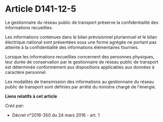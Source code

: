 # Article D141-12-5

Le gestionnaire du réseau public de transport préserve la confidentialité des informations recueillies.

Les informations contenues dans le bilan prévisionnel pluriannuel et le bilan électrique national sont présentées sous une
forme agrégée ne portant pas atteinte à la confidentialité des informations élémentaires fournies.

Lorsque les informations recueillies concernent des personnes physiques, leur durée de conservation par le gestionnaire de
réseau public de transport est déterminée conformément aux dispositions applicables aux données à caractère personnel.

Les modalités de transmission des informations au gestionnaire du réseau public de transport sont définies par arrêté du
ministre chargé de l'énergie.

**Liens relatifs à cet article**

_Créé par_:

  - Décret n°2016-350 du 24 mars 2016 - art. 1
